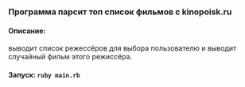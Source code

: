 ### Программа парсит топ список фильмов с kinopoisk.ru
#### Описание: 
выводит список режессёров для выбора пользователю и выводит случайный фильм этого режиссёра.


#### Запуск: `ruby main.rb`

